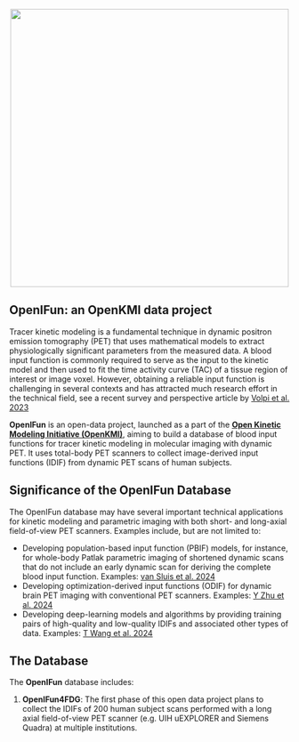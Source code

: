 <p align="center">
  <img src="https://github.com/user-attachments/assets/19fc637c-b1d7-4f6d-9061-d1525944abc1" width="500" >
</p>
  
## OpenIFun: an OpenKMI data project

Tracer kinetic modeling is a fundamental technique in dynamic positron emission tomography (PET) that uses mathematical models to extract physiologically significant parameters from the measured data. A blood input function is commonly required to serve as the input to the kinetic model and then used to fit the time activity curve (TAC) of a tissue region of interest or image voxel. However, obtaining a reliable input function is challenging in several contexts and has attracted much research effort in the technical field, see a recent survey and perspective article by [Volpi et al. 2023](https://ejnmmires.springeropen.com/articles/10.1186/s13550-023-01050-w)

**OpenIFun** is an open-data project, launched as a part of the **[Open Kinetic Modeling Initiative (OpenKMI)](https://www.openkmi.org/)**, aiming to build a database of blood input functions for tracer kinetic modeling in molecular imaging with dynamic PET. It uses total-body PET scanners to collect image-derived input functions (IDIF) from dynamic PET scans of human subjects. 

## Significance of the OpenIFun Database

The OpenIFun database may have several important technical applications for kinetic modeling and parametric imaging with both short- and long-axial field-of-view PET scanners. Examples include, but are not limited to:

- Developing population-based input function (PBIF) models, for instance, for whole-body Patlak parametric imaging of shortened dynamic scans that do not include an early dynamic scan for deriving the complete blood input function. Examples: [van Sluis et al. 2024](https://doi.org/10.2967/jnumed.124.267784)
- Developing optimization-derived input functions (ODIF) for dynamic brain PET imaging with conventional PET scanners. Examples: [Y Zhu et al. 2024](https://doi.org/10.1016/j.neuroimage.2024.120611)
- Developing deep-learning models and algorithms by providing training pairs of high-quality and low-quality IDIFs and associated other types of data. Examples: [T Wang et al. 2024](https://ieeexplore.ieee.org/document/10443660)

## The Database

The **OpenIFun** database includes:

1. **OpenIFun4FDG**: The first phase of this open data project plans to collect the IDIFs of 200 human subject scans performed with a long axial field-of-view PET scanner (e.g. UIH uEXPLORER and Siemens Quadra) at multiple institutions.

